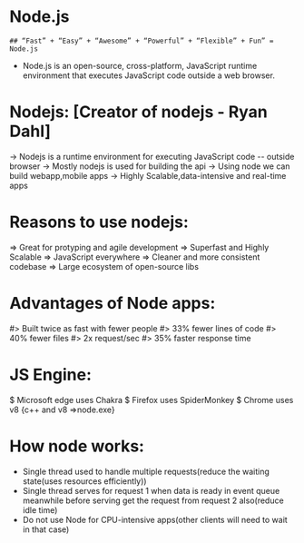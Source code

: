 # Node.js

    ## “Fast” + “Easy” + “Awesome” + “Powerful” + “Flexible” + Fun” = Node.js 

 * Node.js is an open-source, cross-platform, JavaScript runtime environment that executes JavaScript code outside a web browser.

# Nodejs: [Creator of nodejs - Ryan Dahl]

   -> Nodejs is a runtime environment for executing JavaScript code -- outside browser<Nodejs is niether a programming language nor a framework>
   -> Mostly nodejs is used for building the api 
   -> Using node we can build webapp,mobile apps
   -> Highly Scalable,data-intensive and real-time apps

# Reasons to use nodejs:

   => Great for protyping and agile development
   => Superfast and Highly Scalable
   => JavaScript everywhere
   => Cleaner and more consistent codebase
   => Large ecosystem of open-source libs

# Advantages of Node apps:

   #> Built twice as fast with fewer people
   #> 33% fewer lines of code
   #> 40% fewer files
   #> 2x request/sec
   #> 35% faster response time

# JS Engine:

   $ Microsoft edge uses Chakra
   $ Firefox uses SpiderMonkey
   $ Chrome uses v8 {c++ and v8 =>node.exe}

# How node works:
   
   * Single thread used to handle multiple requests(reduce the waiting state(uses resources efficiently))
   * Single thread serves for request 1 when data is ready in event queue meanwhile before serving get the request from request 2 also(reduce idle time)
   * Do not use Node for CPU-intensive apps(other clients will need to wait in that case)
   

